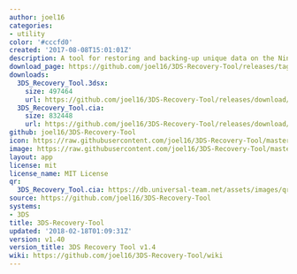 ```yaml
---
author: joel16
categories:
- utility
color: '#cccfd0'
created: '2017-08-08T15:01:01Z'
description: A tool for restoring and backing-up unique data on the Nintendo 3DS
download_page: https://github.com/joel16/3DS-Recovery-Tool/releases/tag/v1.40
downloads:
  3DS_Recovery_Tool.3dsx:
    size: 497464
    url: https://github.com/joel16/3DS-Recovery-Tool/releases/download/v1.40/3DS_Recovery_Tool.3dsx
  3DS_Recovery_Tool.cia:
    size: 832448
    url: https://github.com/joel16/3DS-Recovery-Tool/releases/download/v1.40/3DS_Recovery_Tool.cia
github: joel16/3DS-Recovery-Tool
icon: https://raw.githubusercontent.com/joel16/3DS-Recovery-Tool/master/res/ic_launcher_recovery_tool.png
image: https://raw.githubusercontent.com/joel16/3DS-Recovery-Tool/master/res/banner.png
layout: app
license: mit
license_name: MIT License
qr:
  3DS_Recovery_Tool.cia: https://db.universal-team.net/assets/images/qr/3ds_recovery_tool.cia.png
source: https://github.com/joel16/3DS-Recovery-Tool
systems:
- 3DS
title: 3DS-Recovery-Tool
updated: '2018-02-18T01:09:31Z'
version: v1.40
version_title: 3DS Recovery Tool v1.4
wiki: https://github.com/joel16/3DS-Recovery-Tool/wiki
---
```

